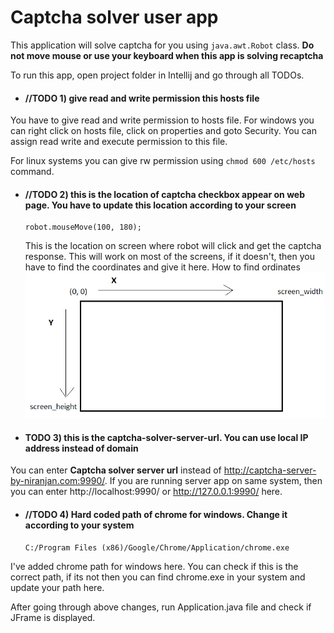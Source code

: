 # Captcha solver user app
This application will solve captcha for you using `java.awt.Robot` class. **Do not move mouse or use your keyboard when this app is solving recaptcha**

To run this app, open project folder in Intellij and go through all TODOs.

* #### //TODO 1) give read and write permission this hosts file
You have to give read and write permission to hosts file. For windows you can right click on hosts file, click on properties and goto Security. You can assign read write and execute permission to this file.

For linux systems you can give rw permission using `chmod 600 /etc/hosts` command.

* #### //TODO 2) this is the location of captcha checkbox appear on web page. You have to update this location according to your screen
      robot.mouseMove(100, 180);
  This is the location on screen where robot will click and get the captcha response. This will work on most of the screens, if it doesn't, then you have to find the coordinates and give it here.
  How to find ordinates ![Check This](/screen.png)
  
* #### TODO 3) this is the captcha-solver-server-url. You can use local IP address instead of domain
You can enter **Captcha solver server url** instead of http://captcha-server-by-niranjan.com:9990/. If you are running server app on same system, then you can enter http://localhost:9990/ or http://127.0.0.1:9990/ here.

* #### //TODO 4) Hard coded path of chrome for windows. Change it according to your system
      C:/Program Files (x86)/Google/Chrome/Application/chrome.exe
I've added chrome path for windows here. You can check if this is the correct path, if its not then you can find chrome.exe in your system and update your path here.


After going through above changes, run Application.java file and check if JFrame is displayed.

